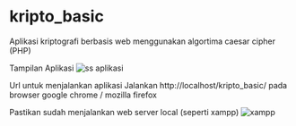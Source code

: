 # kripto_basic
Aplikasi kriptografi berbasis web menggunakan algortima caesar cipher (PHP)

Tampilan Aplikasi
![ss aplikasi](https://user-images.githubusercontent.com/33762836/84563528-63cfb100-ad86-11ea-9d0f-3e54a04e5a8b.jpg)

Url untuk menjalankan aplikasi
Jalankan http://localhost/kripto_basic/ pada browser google chrome / mozilla firefox

Pastikan sudah menjalankan web server local (seperti xampp)
![xampp](https://user-images.githubusercontent.com/33762836/84563617-0daf3d80-ad87-11ea-8240-a471fcf13992.jpg)

